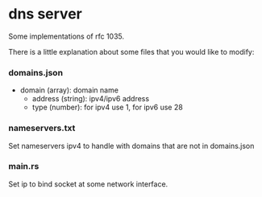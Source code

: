 # dns server
Some implementations of rfc 1035.

There is a little explanation about some files that you would like to modify:

### domains.json
- domain (array): domain name
    - address (string): ipv4/ipv6 address
    - type (number): for ipv4 use 1, for ipv6 use 28

### nameservers.txt
Set nameservers ipv4 to handle with domains that are not in domains.json

### main.rs
Set ip to bind socket at some network interface.
